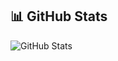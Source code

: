 ## 📊 GitHub Stats
![GitHub Stats](https://github-readme-stats.vercel.app/api?username=your-username&show_icons=true&theme=radical)
